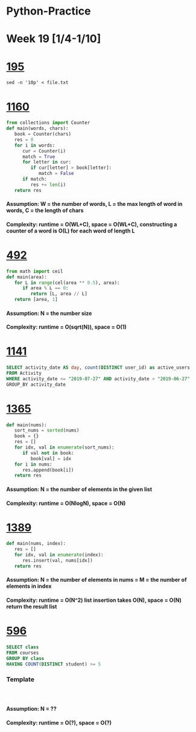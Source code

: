 # Python-Practice

# Week 19 [1/4-1/10]

# [195](https://leetcode.com/problems/tenth-line/)
```shell
sed -n '10p' < file.txt
```

# [1160](https://leetcode.com/problems/find-words-that-can-be-formed-by-characters/)
```python
from collections import Counter
def main(words, chars):
   book = Counter(chars)
   res = 0
   for i in words:
      cur = Counter(i)
      match = True
      for letter in cur:
         if cur[letter] > book[letter]:
            match = False
      if match:
         res += len(i)
   return res
```
#### Assumption: W = the number of words, L = the max length of word in words, C = the length of chars
#### Complexity: runtime = O(WL+C), space = O(WL+C), constructing a counter of a word is O(L) for each word of length L

# [492](https://leetcode.com/problems/construct-the-rectangle/)
```python
from math import ceil
def main(area):
   for L in range(cel(area ** 0.5), area):
      if area % L == 0:
         return [L, area // L]
   return [area, 1]
```
#### Assumption: N = the number size
#### Complexity: runtime = O(sqrt(N)), space = O(1)

# [1141](https://leetcode.com/problems/user-activity-for-the-past-30-days-i/)
```sql
SELECT activity_date AS day, count(DISTINCT user_id) as active_users
FROM Activity
WHERE activity_date <= "2019-07-27" AND activity_date > "2019-06-27"
GROUP_BY activity_date
```

# [1365](https://leetcode.com/problems/how-many-numbers-are-smaller-than-the-current-number/)
```python
def main(nums):
   sort_nums = sorted(nums)
   book = {}
   res = []
   for idx, val in enumerate(sort_nums):
      if val not in book:
         book[val] = idx
   for i in nums:
      res.append(book[i])
   return res
```
#### Assumption: N = the number of elements in the given list
#### Complexity: runtime = O(NlogN), space = O(N)

# [1389](https://leetcode.com/problems/create-target-array-in-the-given-order/)
```python
def main(nums, index):
   res = []
   for idx, val in enumerate(index):
      res.insert(val, nums[idx])
   return res
```
#### Assumption: N = the number of elements in nums = M = the number of elements in index
#### Complexity: runtime = O(N^2) list insertion takes O(N), space = O(N) return the result list

# [596](https://leetcode.com/problems/classes-more-than-5-students/)
```sql
SELECT class
FROM courses
GROUP BY class
HAVING COUNT(DISTINCT student) >= 5
```

### Template
# []()
```python
```
#### Assumption: N = ??
#### Complexity: runtime = O(?), space = O(?)